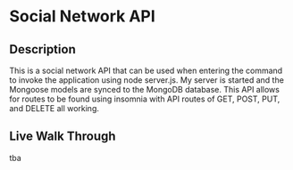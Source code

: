 # Social Network API

## Description
This is a social network API that can be used when entering the command to invoke the application using node server.js.  My server is started and the Mongoose models are synced to the MongoDB database. This API allows for routes to be found using insomnia with API routes of GET, POST, PUT, and DELETE all working. 

## Live Walk Through
tba



